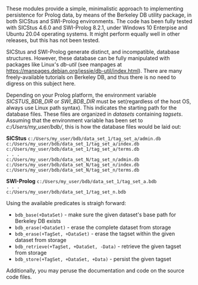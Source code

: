 These modules provide a simple, minimalistic approach to implementing persistence for Prolog data, by means of the Berkeley DB utility package, in both SICStus and SWI-Prolog environments. The code has been fully tested with SICStus 4.6.0 and SWI-Prolog 8.2.1, under Windows 10 Enterpise and Ubuntu 20.04 operating systems. It might perform equally well in other releases, but this has not been tested.

SICStus and SWI-Prolog generate distinct, and incompatible, database structures. However, these database can be fully manipulated with packages like Linux's *db-util* (see manpages at https://manpages.debian.org/jessie/db-util/index.html). There are many freely-available tutorials on Berkeley DB, and thus there is no need to digress on this subject here.

Depending on your Prolog platform, the environment variable *SICSTUS_BDB_DIR* or *SWI_BDB_DIR* must be set(regardless of the host OS, always use Linux path syntax). This indicates the starting path for the database files. These files are organized in *datasets* containing *tagsets*. Assuming that the environment variable has been set to *c:/Users/my_user/bdb/*, this is how the database files would be laid out:

**SICStus**
`c:/Users/my_user/bdb/data_set_1/tag_set_a/admin.db`  
`c:/Users/my_user/bdb/data_set_1/tag_set_a/index.db`  
`c:/Users/my_user/bdb/data_set_1/tag_set_a/terms.db`  
`. . .`  
`c:/Users/my_user/bdb/data_set_N/tag_set_n/admin.db`  
`c:/Users/my_user/bdb/data_set_N/tag_set_n/index.db`  
`c:/Users/my_user/bdb/data_set_N/tag_set_n/terms.db`  

**SWI-Prolog**
`c:/Users/my_user/bdb/data_set_1/tag_set_a.bdb`  
`. . .`  
`c:/Users/my_user/bdb/data_set_1/tag_set_n.bdb`  

Using the available predicates is straigh forward:

- `bdb_base(+DataSet)` - make sure the given dataset's base path for Berkeley DB exists
- `bdb_erase(+DataSet)` - erase the complete dataset from storage
- `bdb_erase(+TagSet, +DataSet)` - erase the tagset within the given dataset from storage
- `bdb_retrieve(+TagSet, +DataSet, -Data)` - retrieve the given tagset from storage
- `bdb_store(+TagSet, +DataSet, +Data)` - persist the given tagset

Additionally, you may peruse the documentation and code on the source code files. 